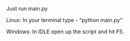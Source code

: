 Just run main.py

Linux:
In your terminal type - "python main.py"

Windows:
In IDLE open up the script and hit F5.